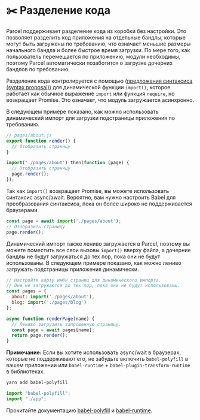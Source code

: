 # ✂️ Разделение кода

Parcel поддерживает разделение кода из коробки без настройки. Это позволяет разделить код приложения на отдельные бандлы, которые могут быть загружены по требованию, что означает меньшие размеры начального бандла и более быстрое время загрузки. По мере того, как пользователь перемещается по приложению, модули необходимы, поэтому Parcel автоматически позаботится о загрузке дочерних бандлов по требованию.

Разделение кода контролируется с помощью ([предложения синтаксиса (syntax proposal)](https://github.com/tc39/proposal-dynamic-import)) для динамической функции `import()`, которое работает как обычное выражение `import` или функция `require`, но возвращает Promise. Это означает, что модуль загружается асинхронно.

В следующем примере показано, как можно использовать динамический импорт для загрузки подстраницы приложения по требованию.

```javascript
// pages/about.js
export function render() {
  // Отобразить страницу
}
```

```javascript
import('./pages/about').then(function (page) {
  // Отобразить страницу
  page.render();
});
```

Так как `import()` возвращает Promise, вы можете использовать синтаксис async/await. Вероятно, вам нужно настроить Babel для преобразования синтаксиса, пока он более широко не поддерживается браузерами.

```javascript
const page = await import('./pages/about');
// Отобразить страницу
page.render();
```

Динамический импорт также лениво загружается в Parcel, поэтому вы можете поместить все свои вызовы `import()` вверху файла, а дочерние бандлы не будут загружаться до тех пор, пока они не будут использованы. В следующем примере показано, как можно лениво загружать подстраницы приложения динамически.

```javascript
// Настройте карту имён страниц для динамического импорта.
// Они не загружаются до тех пор, пока они не будут использованы.
const pages = {
  about: import('./pages/about'),
  blog: import('./pages/blog')
};

async function renderPage(name) {
  // Лениво загрузить запрошенную страницу.
  const page = await pages[name];
  return page.render();
}
```

**Примечание:** Если вы хотите использовать async/wait в браузерах, которые не поддерживают его, не забудьте включить `babel-polyfill` в вашем приложении или `babel-runtime` + `babel-plugin-transform-runtime` в библиотеках.

```bash
yarn add babel-polyfill
```

```javascript
import "babel-polyfill";
import "./app";
```

Прочитайте документацию [babel-polyfill](http://babeljs.io/docs/usage/polyfill) и [babel-runtime](http://babeljs.io/docs/plugins/transform-runtime).
